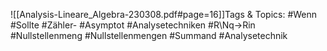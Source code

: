 
![[Analysis-Lineare_Algebra-230308.pdf#page=16]]Tags & Topics:
   #Wenn
   #Sollte
   #Zähler-
   #Asymptot
   #Analysetechniken
   #R\Nq→Rin
   #Nullstellenmeng
   #Nullstellenmengen
   #Summand
   #Analysetechnik
